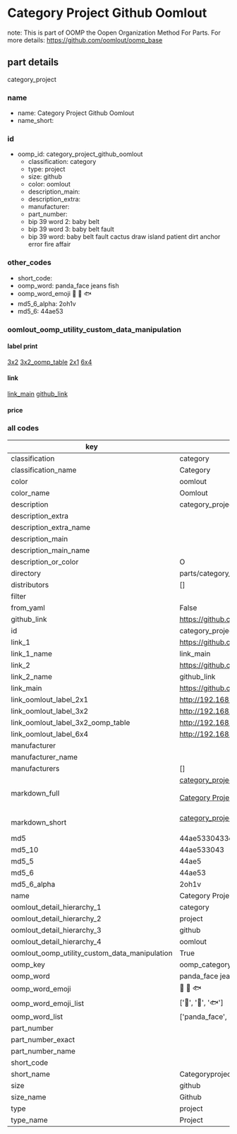 # Category Project Github Oomlout  

note: This is part of OOMP the Oopen Organization Method For Parts. For more details: https://github.com/oomlout/oomp_base

##  part details



category_project

### name
* name: Category Project Github Oomlout
* name_short: 
### id
* oomp_id: category_project_github_oomlout
  * classification: category
  * type: project
  * size: github
  * color: oomlout
  * description_main: 
  * description_extra: 
  * manufacturer: 
  * part_number: 
  * bip 39 word 2: baby belt
  * bip 39 word 3: baby belt fault
  * bip 39 word: baby belt fault cactus draw island patient dirt anchor error fire affair

### other_codes
* short_code: 
* oomp_word: panda_face jeans fish
* oomp_word_emoji :panda_face: :jeans: :fish:
* md5_6_alpha: 2oh1v
* md5_6: 44ae53






### oomlout_oomp_utility_custom_data_manipulation
#### label print
[3x2](http://192.168.1.245:1112/?label=oomp%202oh1v)
[3x2_oomp_table](http://192.168.1.107:1112/?label=oomp%202oh1v)
[2x1](http://192.168.1.242:1112/?label=oomp%202oh1v)
[6x4](http://192.168.1.55:1112/?label=oomp%202oh1v)    

#### link

[link_main](https://github.com/oomlout/oomlout_oomp_current_version_messy/tree/main/parts/category_project_github_oomlout) [github_link](https://github.com/oomlout/oomlout_oomp_part_src/tree/main/parts/category_project_github_oomlout)                             

#### price







### all codes 
| key | value |  
| --- | --- |  
| classification | category |  
| classification_name | Category |  
| color | oomlout |  
| color_name | Oomlout |  
| description | category_project |  
| description_extra |  |  
| description_extra_name |  |  
| description_main |  |  
| description_main_name |  |  
| description_or_color | O  |  
| directory | parts/category_project_github_oomlout |  
| distributors | [] |  
| filter |  |  
| from_yaml | False |  
| github_link | https://github.com/oomlout/oomlout_oomp_part_src/tree/main/parts/category_project_github_oomlout |  
| id | category_project_github_oomlout |  
| link_1 | https://github.com/oomlout/oomlout_oomp_current_version_messy/tree/main/parts/category_project_github_oomlout |  
| link_1_name | link_main |  
| link_2 | https://github.com/oomlout/oomlout_oomp_part_src/tree/main/parts/category_project_github_oomlout |  
| link_2_name | github_link |  
| link_main | https://github.com/oomlout/oomlout_oomp_current_version_messy/tree/main/parts/category_project_github_oomlout |  
| link_oomlout_label_2x1 | http://192.168.1.242:1112/?label=oomp%202oh1v |  
| link_oomlout_label_3x2 | http://192.168.1.245:1112/?label=oomp%202oh1v |  
| link_oomlout_label_3x2_oomp_table | http://192.168.1.107:1112/?label=oomp%202oh1v |  
| link_oomlout_label_6x4 | http://192.168.1.55:1112/?label=oomp%202oh1v |  
| manufacturer |  |  
| manufacturer_name |  |  
| manufacturers | [] |  
| markdown_full | [category_project_github_oomlout](https://github.com/oomlout/oomlout_oomp_current_version_messy/tree/main/parts/category_project_github_oomlout)<br>[](https://github.com/oomlout/oomlout_oomp_current_version_messy/tree/main/parts/category_project_github_oomlout)<br>[Category Project Github Oomlout](https://github.com/oomlout/oomlout_oomp_current_version_messy/tree/main/parts/category_project_github_oomlout)<br><br> |  
| markdown_short | [category_project_github_oomlout](https://github.com/oomlout/oomlout_oomp_current_version_messy/tree/main/parts/category_project_github_oomlout)<br><br> |  
| md5 | 44ae5330433eb421d9a13200a7c53888 |  
| md5_10 | 44ae533043 |  
| md5_5 | 44ae5 |  
| md5_6 | 44ae53 |  
| md5_6_alpha | 2oh1v |  
| name | Category Project Github Oomlout |  
| oomlout_detail_hierarchy_1 | category |  
| oomlout_detail_hierarchy_2 | project |  
| oomlout_detail_hierarchy_3 | github |  
| oomlout_detail_hierarchy_4 | oomlout |  
| oomlout_oomp_utility_custom_data_manipulation | True |  
| oomp_key | oomp_category_project_github_oomlout |  
| oomp_word | panda_face jeans fish |  
| oomp_word_emoji | :panda_face: :jeans: :fish: |  
| oomp_word_emoji_list | [':panda_face:', ':jeans:', ':fish:'] |  
| oomp_word_list | ['panda_face', 'jeans', 'fish'] |  
| part_number |  |  
| part_number_exact |  |  
| part_number_name |  |  
| short_code |  |  
| short_name | Categoryproject |  
| size | github |  
| size_name | Github |  
| type | project |  
| type_name | Project |  
